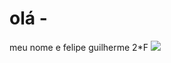 # olá -
meu nome e felipe guilherme 2*F 
![](https://www.google.com/url?sa=i&url=https%3A%2F%2Fwww.shutterstock.com%2Fpt%2Fsearch%2Fcara-do-smiley&psig=AOvVaw0JJ3mv1OnwhK0MYcn_jMQd&ust=1715907855023000&source=images&cd=vfe&opi=89978449&ved=0CBAQjRxqFwoTCMiejZj9kIYDFQAAAAAdAAAAABAEk)
